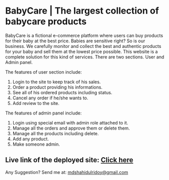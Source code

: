 # BabyCare | The largest collection of babycare products

BabyCare is a fictional e-commerce platform where users can buy products for their baby at the best price. Babies are sensitive right? So is our business. We carefully monitor and collect the best and authentic products for your baby and sell them at the lowest price possible. This website is a complete solution for this kind of services. There are two sections. User and Admin panel. 

The features of user section include:
1. Login to the site to keep track of his sales.
2. Order a product providing his informations.
3. See all of his ordered products including status.
4. Cancel any order if he/she wants to.
5. Add review to the site.

The features of admin panel include: 
1. Login using special email with admin role attached to it.
2. Manage all the orders and approve them or delete them.
3. Manage all the products including delete.
4. Add any product.
5. Make someone admin.

## Live link of the deployed site: [Click here](https://babycare.netlify.app/)

Any Suggestion? Send me at: mdshahidulridoy@gmail.com
